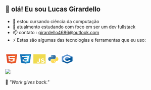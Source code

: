 ## 👋 olá! Eu sou Lucas Girardello
  
- 👀 estou cursando ciência da computação 
- 🌱 atualmento estudando com foco em ser um dev fullstack 
- 📫 contato : girardello4686@outlook.com
- ⚡ Estas são algumas das tecnologias e ferramentas que eu uso: 

<div style="display: inline_block"><br>
  <img align="center" alt="Rafa-HTML" height="30" width="40" src="https://raw.githubusercontent.com/devicons/devicon/master/icons/html5/html5-original.svg">
  <img align="center" alt="Rafa-CSS" height="30" width="40" src="https://raw.githubusercontent.com/devicons/devicon/master/icons/css3/css3-original.svg">
  <img align="center" alt="Rafa-Js" height="30" width="40" src="https://raw.githubusercontent.com/devicons/devicon/master/icons/javascript/javascript-plain.svg">
  <img align="center" alt="Rafa-Python" height="30" width="40" src="https://raw.githubusercontent.com/devicons/devicon/master/icons/python/python-original.svg">
  <img align="center" alt="Rafa-Python" height="30" width="40" src="https://raw.githubusercontent.com/devicons/devicon/master/icons/c/c-original.svg">
</div> <br>
<picture>
  <source
    srcset="https://github-readme-stats.vercel.app/api?username=luke-fy&show_icons=true&theme=dark"
    media="(prefers-color-scheme: dark)"
  />
  <source
    srcset="https://github-readme-stats.vercel.app/api?username=luke-fy&show_icons=true"
    media="(prefers-color-scheme: light), (prefers-color-scheme: no-preference)"
  />
  <img src="https://github-readme-stats.vercel.app/api?username=luke-fy&show_icons=true" />
</picture>
<div>
<p>🧠 <span style="font-style:italic">"Work gives back."</span></p>
</div>
